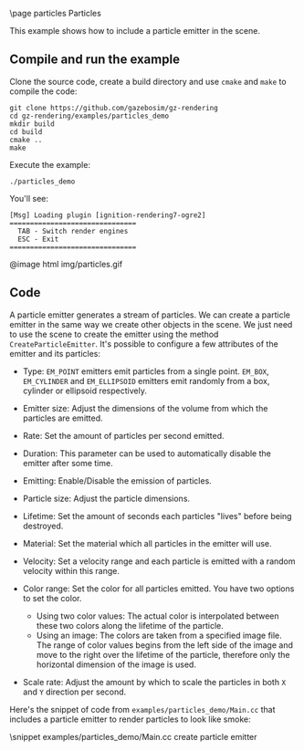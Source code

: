 \page particles Particles

This example shows how to include a particle emitter in the scene.

## Compile and run the example

Clone the source code, create a build directory and use `cmake` and `make` to compile the code:

```{.sh}
git clone https://github.com/gazebosim/gz-rendering
cd gz-rendering/examples/particles_demo
mkdir build
cd build
cmake ..
make
```
Execute the example:

```{.sh}
./particles_demo
```

You'll see:

```{.sh}
[Msg] Loading plugin [ignition-rendering7-ogre2]
===============================
  TAB - Switch render engines
  ESC - Exit
===============================
```
@image html img/particles.gif

## Code

A particle emitter generates a stream of particles. We can create a particle
emitter in the same way we create other objects in the scene. We just need to
use the scene to create the emitter using the method `CreateParticleEmitter`. It's possible to configure a few attributes of the emitter and its particles:

* Type: `EM_POINT` emitters emit particles from a single point. `EM_BOX`,
`EM_CYLINDER` and `EM_ELLIPSOID` emitters emit randomly from a box, cylinder or
ellipsoid respectively.

* Emitter size: Adjust the dimensions of the volume from which the particles are
emitted.

* Rate: Set the amount of particles per second emitted.

* Duration: This parameter can be used to automatically disable the emitter
after some time.

* Emitting: Enable/Disable the emission of particles.

* Particle size: Adjust the particle dimensions.

* Lifetime: Set the amount of seconds each particles "lives" before being
destroyed.

* Material: Set the material which all particles in the emitter will use.

* Velocity: Set a velocity range and each particle is emitted with a random
velocity within this range.

* Color range: Set the color for all particles emitted. You have two options to
set the color.
  * Using two color values: The actual color is interpolated between these two
  colors along the lifetime of the particle.
  * Using an image: The colors are taken from a specified image file. The range
  of color values begins from the left side of the image and move to the right
  over the lifetime of the particle, therefore only the horizontal dimension of
  the image is used.

* Scale rate: Adjust the amount by which to scale the particles in both `X` and
`Y` direction per second.

Here's the snippet of code from `examples/particles_demo/Main.cc` that includes
a particle emitter to render particles to look like smoke:

\snippet examples/particles_demo/Main.cc create particle emitter
